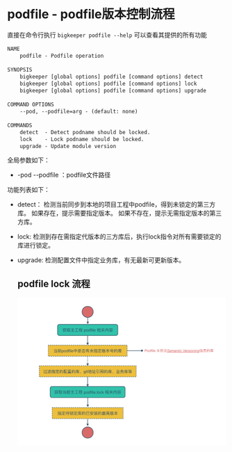# podfile - podfile版本控制流程

直接在命令行执行  `bigkeeper podfile --help` 可以查看其提供的所有功能

```
NAME
    podfile - Podfile operation

SYNOPSIS
    bigkeeper [global options] podfile [command options] detect
    bigkeeper [global options] podfile [command options] lock
    bigkeeper [global options] podfile [command options] upgrade

COMMAND OPTIONS
    --pod, --podfile=arg - (default: none)

COMMANDS
    detect  - Detect podname should be locked.
    lock    - Lock podname should be locked.
    upgrade - Update module version

```

全局参数如下：

- -pod  --podfile ：podfile文件路径

功能列表如下：

- detect：
    检测当前同步到本地的项目工程中podfile，得到未锁定的第三方库。
    如果存在，提示需要指定版本。
    如果不存在，提示无需指定版本的第三方库。

- lock:
    检测到存在需指定代版本的三方库后，执行lock指令对所有需要锁定的库进行锁定。

- upgrade:
    检测配置文件中指定业务库，有无最新可更新版本。

  ## podfile lock 流程

    ![](../../resources/readme/big-keeper-readme.011.png)
